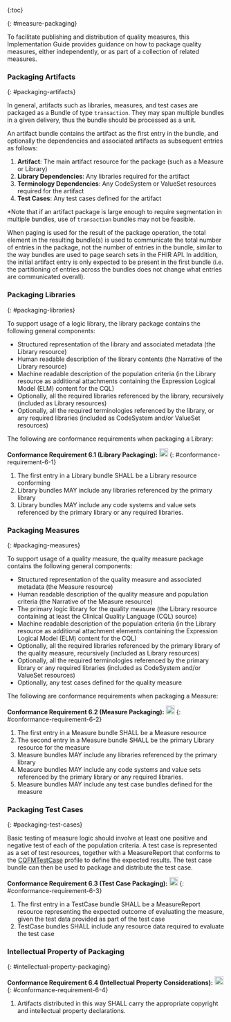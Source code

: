 {:toc}

{: #measure-packaging}

To facilitate publishing and distribution of quality measures, this Implementation Guide
provides guidance on how to package quality measures, either independently, or as part of a collection of related measures.

### Packaging Artifacts
{: #packaging-artifacts}

In general, artifacts such as libraries, measures, and test cases are packaged as a Bundle
of type `transaction`. They may span multiple bundles in a given delivery, thus the bundle should be processed as a unit.

An artifact bundle contains the artifact as the first entry in the bundle, and optionally the
dependencies and associated artifacts as subsequent entries as follows:

1. **Artifact**: The main artifact resource for the package (such as a Measure or Library)
2. **Library Dependencies**: Any libraries required for the artifact
3. **Terminology Dependencies**: Any CodeSystem or ValueSet resources required for the artifact
4. **Test Cases**: Any test cases defined for the artifact

*Note that if an artifact package is large enough to require segmentation in multiple bundles, use of `transaction` bundles may not be feasible.

When paging is used for the result of the package operation, the total element in the resulting bundle(s) is used to communicate the total number of entries in the package, not the number of entries in the bundle, similar to the way bundles are used to page search sets in the FHIR API. In addition, the initial artifact entry is only expected to be present in the first bundle (i.e. the partitioning of entries across the bundles does not change what entries are communicated overall).

### Packaging Libraries
{: #packaging-libraries}

To support usage of a logic library, the library package contains the following general components:

* Structured representation of the library and associated metadata (the Library resource)
* Human readable description of the library contents (the Narrative of the Library resource)
* Machine readable description of the population criteria (in the Library resource as additional attachments containing the Expression Logical Model (ELM) content for the CQL)
* Optionally, all the required libraries referenced by the library, recursively (included as Library resources)
* Optionally, all the required terminologies referenced by the library, or any required libraries (included as CodeSystem and/or ValueSet resources)

The following are conformance requirements when packaging a Library:

**Conformance Requirement 6.1 (Library Packaging):** [<img src="conformance.png" width="20" class="self-link" height="20"/>](#conformance-requirement-6-1)
{: #conformance-requirement-6-1}

  1. The first entry in a Library bundle SHALL be a Library resource conforming
  2. Library bundles MAY include any libraries referenced by the primary library
  3. Library bundles MAY include any code systems and value sets referenced by the primary library or any required libraries.

### Packaging Measures
{: #packaging-measures}

To support usage of a quality measure, the quality measure package contains the following
general components:

* Structured representation of the quality measure and associated metadata (the Measure resource)
* Human readable description of the quality measure and population criteria (the Narrative of the Measure resource)
* The primary logic library for the quality measure (the Library resource containing at least the Clinical Quality Language (CQL) source)
* Machine readable description of the population criteria (in the Library resource as additional attachment elements containing the Expression Logical Model (ELM) content for the CQL)
* Optionally, all the required libraries referenced by the primary library of the quality measure, recursively (included as Library resources)
* Optionally, all the required terminologies referenced by the primary library or any required libraries (included as CodeSystem and/or ValueSet resources)
* Optionally, any test cases defined for the quality measure

The following are conformance requirements when packaging a Measure:

**Conformance Requirement 6.2 (Measure Packaging):** [<img src="conformance.png" width="20" class="self-link" height="20"/>](#conformance-requirement-6-2)
{: #conformance-requirement-6-2}

  1. The first entry in a Measure bundle SHALL be a Measure resource
  2. The second entry in a Measure bundle SHALL be the primary Library resource for the measure
  3. Measure bundles MAY include any libraries referenced by the primary library
  4. Measure bundles MAY include any code systems and value sets referenced by the primary library or any required libraries.
  5. Measure bundles MAY include any test case bundles defined for the measure

### Packaging Test Cases
{: #packaging-test-cases}

Basic testing of measure logic should involve at least one positive and negative test of each of the population criteria. A test case is represented as a set of test resources, together with a MeasureReport that conforms to the [CQFMTestCase](StructureDefinition-test-case-cqfm.html) profile to define the expected results. The test case bundle can then be used to package and distribute the test case.

**Conformance Requirement 6.3 (Test Case Packaging):** [<img src="conformance.png" width="20" class="self-link" height="20"/>](#conformance-requirement-6-3)
{: #conformance-requirement-6-3}

  1. The first entry in a TestCase bundle SHALL be a MeasureReport resource representing the expected outcome of evaluating the measure, given the test data provided as part of the test case
  2. TestCase bundles SHALL include any resource data required to evaluate the test case

### Intellectual Property of Packaging
  {: #intellectual-property-packaging}

**Conformance Requirement 6.4 (Intellectual Property Considerations):** [<img src="conformance.png" width="20" class="self-link" height="20"/>](#conformance-requirement-6-4)
  {: #conformance-requirement-6-4}
  1. Artifacts distributed in this way SHALL carry the appropriate copyright and intellectual property declarations.

